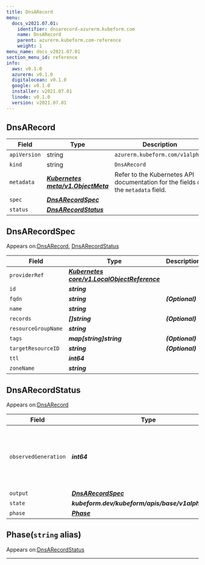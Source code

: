 ```yaml
---
title: DnsARecord
menu:
  docs_v2021.07.01:
    identifier: dnsarecord-azurerm.kubeform.com
    name: DnsARecord
    parent: azurerm.kubeform.com-reference
    weight: 1
menu_name: docs_v2021.07.01
section_menu_id: reference
info:
  aws: v0.1.0
  azurerm: v0.1.0
  digitalocean: v0.1.0
  google: v0.1.0
  installer: v2021.07.01
  linode: v0.1.0
  version: v2021.07.01
---
```


## DnsARecord
| Field | Type | Description |
| ------ | ----- | ----------- |
| `apiVersion` | string | `azurerm.kubeform.com/v1alpha1` |
|    `kind` | string | `DnsARecord` |
| `metadata` | ***[Kubernetes meta/v1.ObjectMeta](https://v1-18.docs.kubernetes.io/docs/reference/generated/kubernetes-api/v1.18/#objectmeta-v1-meta)***|Refer to the Kubernetes API documentation for the fields of the `metadata` field.|
| `spec` | ***[DnsARecordSpec](#dnsarecordspec)***||
| `status` | ***[DnsARecordStatus](#dnsarecordstatus)***||
## DnsARecordSpec

Appears on:[DnsARecord](#dnsarecord), [DnsARecordStatus](#dnsarecordstatus)

| Field | Type | Description |
| ------ | ----- | ----------- |
| `providerRef` | ***[Kubernetes core/v1.LocalObjectReference](https://v1-18.docs.kubernetes.io/docs/reference/generated/kubernetes-api/v1.18/#localobjectreference-v1-core)***||
| `id` | ***string***||
| `fqdn` | ***string***| ***(Optional)*** |
| `name` | ***string***||
| `records` | ***[]string***| ***(Optional)*** |
| `resourceGroupName` | ***string***||
| `tags` | ***map[string]string***| ***(Optional)*** |
| `targetResourceID` | ***string***| ***(Optional)*** |
| `ttl` | ***int64***||
| `zoneName` | ***string***||
## DnsARecordStatus

Appears on:[DnsARecord](#dnsarecord)

| Field | Type | Description |
| ------ | ----- | ----------- |
| `observedGeneration` | ***int64***| ***(Optional)*** Resource generation, which is updated on mutation by the API Server.|
| `output` | ***[DnsARecordSpec](#dnsarecordspec)***| ***(Optional)*** |
| `state` | ***kubeform.dev/kubeform/apis/base/v1alpha1.State***| ***(Optional)*** |
| `phase` | ***[Phase](#phase)***| ***(Optional)*** |
## Phase(`string` alias)

Appears on:[DnsARecordStatus](#dnsarecordstatus)

---
